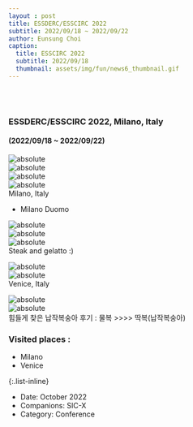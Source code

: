 ```yaml
--- 
layout : post
title: ESSDERC/ESSCIRC 2022
subtitle: 2022/09/18 ~ 2022/09/22
author: Eunsung Choi
caption:
  title: ESSCIRC 2022
  subtitle: 2022/09/18
  thumbnail: assets/img/fun/news6_thumbnail.gif
---
```

<br><br>
### ESSDERC/ESSCIRC 2022, Milano, Italy <br> 
#### (2022/09/18 ~ 2022/09/22) <br>

<img data-action="zoom" class="img-fluid d-block mx-auto" src= "/assets/img/fun/06_1_full.jpg" alt='absolute' > <br>
<img data-action="zoom" class="img-fluid d-block mx-auto" src= "/assets/img/fun/06_2_full.jpg" alt='absolute' > <br>
<img data-action="zoom" class="img-fluid d-block mx-auto" src= "/assets/img/fun/06_3_full.jpg" alt='absolute' > <br>
<img data-action="zoom" class="img-fluid d-block mx-auto" src= "/assets/img/fun/06_4_full.jpg" alt='absolute' > <br>
Milano, Italy <br>
- Milano Duomo

<img data-action="zoom" class="img-fluid d-block mx-auto" src= "/assets/img/fun/06_5_full.jpg" alt='absolute' > <br>
<img data-action="zoom" class="img-fluid d-block mx-auto" src= "/assets/img/fun/06_6_full.jpg" alt='absolute' > <br>
<img data-action="zoom" class="img-fluid d-block mx-auto" src= "/assets/img/fun/06_7_full.jpg" alt='absolute' > <br>
Steak and gelatto :) <br>

<img data-action="zoom" class="img-fluid d-block mx-auto" src= "/assets/img/fun/06_8_full.jpg" alt='absolute' > <br>
<img data-action="zoom" class="img-fluid d-block mx-auto" src= "/assets/img/fun/06_9_full.jpg" alt='absolute' > <br>
Venice, Italy <br>

<img data-action="zoom" class="img-fluid d-block mx-auto" src= "/assets/img/fun/06_10_full.jpg" alt='absolute' > <br>
<img data-action="zoom" class="img-fluid d-block mx-auto" src= "/assets/img/fun/06_11_full.jpg" alt='absolute' > <br>
힘들게 찾은 납작복숭아 후기 : 물복 >>>> 딱복(납작복숭아) <br>


### Visited places : <br>
- Milano 
- Venice 


{:.list-inline}
- Date: October 2022
- Companions: SIC-X
- Category: Conference

  
